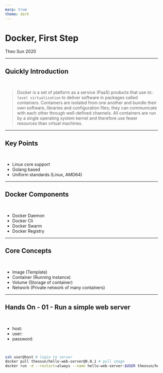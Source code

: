 ```yaml
---
marp: true
theme: dark
---
```


# Docker, First Step

Theo Sun
2020

---

## Quickly Introduction

<br>

> Docker is a set of platform as a service (PaaS) products that use `OS-level virtualization` to deliver software in packages called containers. Containers are isolated from one another and bundle their own software, libraries and configuration files; they can communicate with each other through well-defined channels. All containers are run by a single operating system kernel and therefore use fewer resources than virtual machines.

---

## Key Points

<br>

- Linux core support
- Golang based
- Uniform standards (Linux, AMD64)

---

## Docker Components

<br>

- Docker Daemon
- Docker Cli
- Docker Swarm
- Docker Registry

---

## Core Concepts

<br>

- Image (Template)
- Container (Running instance)
- Volume (Storage of container)
- Network (Private network of many containers)

---

## Hands On - 01 - Run a simple web server

<br>

- host:
- user:
- password:

<br>

```bash
ssh user@host # login to server
docker pull theosun/hello-web-server@0.0.1 # pull image
docker run -d --restart=always --name hello-web-server-$USER theosun/hello-web-server@0.0.1 # create a instance
```

